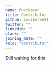 ```yaml
---
name: Puvikaran
title: Contributor
github: puvikaran91
twitter: ""
linkedin: ""
slack: ""
joining_date: ""
role: "contributor"
---
```


Still waiting for this
